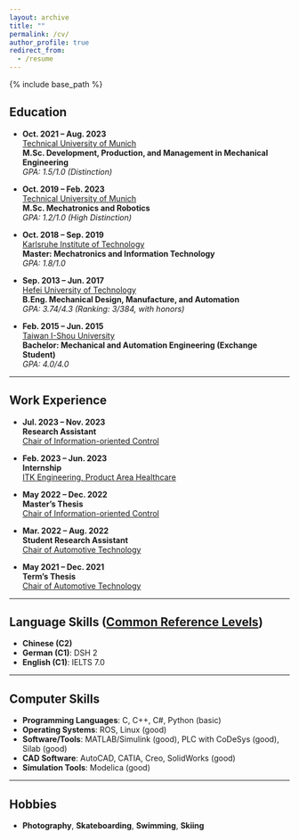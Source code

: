 ```yaml
---
layout: archive
title: ""
permalink: /cv/
author_profile: true
redirect_from:
  - /resume
---
```


{% include base_path %}

## Education
* **Oct. 2021 – Aug. 2023**  
  [Technical University of Munich](https://www.tum.de/en/)  
  **M.Sc. Development, Production, and Management in Mechanical Engineering**  
  *GPA: 1.5/1.0 (Distinction)*

* **Oct. 2019 – Feb. 2023**  
  [Technical University of Munich](https://www.tum.de/en/)  
  **M.Sc. Mechatronics and Robotics**  
  *GPA: 1.2/1.0 (High Distinction)*

* **Oct. 2018 – Sep. 2019**  
  [Karlsruhe Institute of Technology](https://www.kit.edu/english/)  
  **Master: Mechatronics and Information Technology**  
  *GPA: 1.8/1.0*

* **Sep. 2013 – Jun. 2017**  
  [Hefei University of Technology](https://jxxysme.hfut.edu.cn/)  
  **B.Eng. Mechanical Design, Manufacture, and Automation**  
  *GPA: 3.74/4.3 (Ranking: 3/384, with honors)*

* **Feb. 2015 – Jun. 2015**  
  [Taiwan I-Shou University](https://www2.isu.edu.tw/en1/)  
  **Bachelor: Mechanical and Automation Engineering (Exchange Student)**  
  *GPA: 4.0/4.0*

---

## Work Experience
* **Jul. 2023 – Nov. 2023**  
  **Research Assistant**  
  [Chair of Information-oriented Control](https://www.ce.cit.tum.de/en/itr/home/)

* **Feb. 2023 – Jun. 2023**  
  **Internship**  
  [ITK Engineering, Product Area Healthcare](https://www.itk-engineering.de/en/healthcare/medical-robotics/)

* **May 2022 – Dec. 2022**  
  **Master’s Thesis**  
  [Chair of Information-oriented Control](https://www.ce.cit.tum.de/en/itr/home/)

* **Mar. 2022 – Aug. 2022**  
  **Student Research Assistant**  
  [Chair of Automotive Technology](https://www.mos.ed.tum.de/en/ftm/main-research/automated-driving/driving-simulator/)

* **May 2021 – Dec. 2021**  
  **Term’s Thesis**  
  [Chair of Automotive Technology](https://www.mos.ed.tum.de/en/ftm/home/)

---

## Language Skills ([Common Reference Levels](https://en.wikipedia.org/wiki/Common_European_Framework_of_Reference_for_Languages))  
* **Chinese (C2)**  
* **German (C1)**: DSH 2  
* **English (C1)**: IELTS 7.0  

---

## Computer Skills
* **Programming Languages**: C, C++, C#, Python (basic)  
* **Operating Systems**: ROS, Linux (good)  
* **Software/Tools**: MATLAB/Simulink (good), PLC with CoDeSys (good), Silab (good)  
* **CAD Software**: AutoCAD, CATIA, Creo, SolidWorks (good)  
* **Simulation Tools**: Modelica (good)  

---

## Hobbies
* **Photography**, **Skateboarding**, **Swimming**, **Skiing**
  


